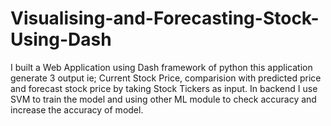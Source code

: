 # Visualising-and-Forecasting-Stock-Using-Dash
I built a Web Application using Dash framework of python this application generate 3 output ie; Current Stock Price, comparision with predicted price and forecast stock price by taking Stock Tickers as input. In backend I use SVM to train the model and using other ML module to check accuracy and increase the accuracy of model.
